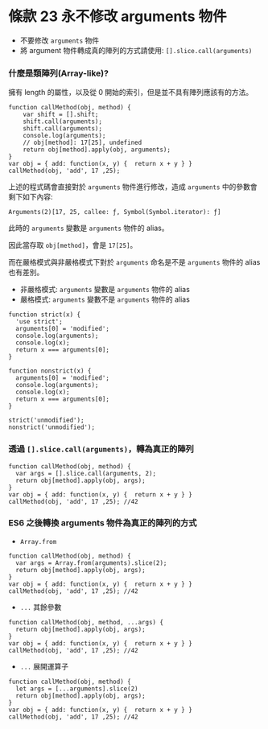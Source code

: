 # 條款 23 永不修改 arguments 物件


- 不要修改 `arguments` 物件
- 將 argument 物件轉成真的陣列的方式請使用: `[].slice.call(arguments)`

### 什麼是類陣列(Array-like)?

擁有 length 的屬性，以及從 0 開始的索引，但是並不具有陣列應該有的方法。

```javascript=
function callMethod(obj, method) {
    var shift = [].shift;
    shift.call(arguments);
    shift.call(arguments);
    console.log(arguments);
    // obj[method]: 17[25], undefined
    return obj[method].apply(obj, arguments);
}
var obj = { add: function(x, y) {  return x + y } }
callMethod(obj, 'add', 17 ,25);
```

上述的程式碼會直接對於 `arguments` 物件進行修改，造成 `arguments` 中的參數會剩下如下內容:

```javascript=
Arguments(2)[17, 25, callee: ƒ, Symbol(Symbol.iterator): ƒ]
```

此時的 `arguments` 變數是 `arguments` 物件的 alias。

因此當存取 `obj[method]`，會是 `17[25]`。

而在嚴格模式與非嚴格模式下對於 `arguments` 命名是不是 `arguments` 物件的 alias 也有差別。

- 非嚴格模式: `arguments` 變數是 `arguments` 物件的 alias
- 嚴格模式: `arguments` 變數不是 `arguments` 物件的 alias

```javascript=
function strict(x) {
  'use strict';
  arguments[0] = 'modified';
  console.log(arguments);
  console.log(x);
  return x === arguments[0];
}

function nonstrict(x) {
  arguments[0] = 'modified';
  console.log(arguments);
  console.log(x);
  return x === arguments[0];
}

strict('unmodified');
nonstrict('unmodified');
```

### 透過 `[].slice.call(arguments)`，轉為真正的陣列

```javascript=
function callMethod(obj, method) {
  var args = [].slice.call(arguments, 2);
  return obj[method].apply(obj, args);
}
var obj = { add: function(x, y) {  return x + y } }
callMethod(obj, 'add', 17 ,25); //42
```

### ES6 之後轉換 arguments 物件為真正的陣列的方式

- `Array.from`

```javascript=
function callMethod(obj, method) {
  var args = Array.from(arguments).slice(2);
  return obj[method].apply(obj, args);
}
var obj = { add: function(x, y) {  return x + y } }
callMethod(obj, 'add', 17 ,25); //42
```

- `...` 其餘參數

```javascript=
function callMethod(obj, method, ...args) {
  return obj[method].apply(obj, args);
}
var obj = { add: function(x, y) {  return x + y } }
callMethod(obj, 'add', 17 ,25); //42
```

- `...` 展開運算子

```javascript=
function callMethod(obj, method) {
  let args = [...arguments].slice(2)
  return obj[method].apply(obj, args);
}
var obj = { add: function(x, y) {  return x + y } }
callMethod(obj, 'add', 17 ,25); //42
````